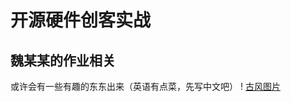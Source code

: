 # 开源硬件创客实战
## 魏某某的作业相关
或许会有一些有趣的东东出来（英语有点菜，先写中文吧）
! [古风图片](https://i.pinimg.com/originals/f1/28/7c/f1287c9c619888cb947c1ec189d704ab.jpg)
